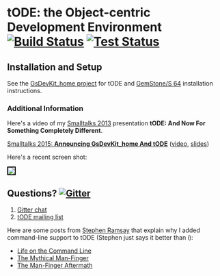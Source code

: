 # tODE: the Object-centric Development Environment [![Build Status](https://travis-ci.org/dalehenrich/tode.png?branch=master)](https://travis-ci.org/dalehenrich/tode) [![Test Status](https://api.bob-bench.org/v1/badgeByUrl?branch=master&hosting=github&ci=travis-ci&repo=dalehenrich%2Ftode)](https://bob-bench.org/r/gh/dalehenrich/tode)


## Installation and Setup

See the [GsDevKit_home project](https://github.com/GsDevKit/GsDevKit_home#open-source-development-kit-for-gemstones-64-bit-)
for tODE and [GemStone/S 64](https://gemtalksystems.com/products/gs64/) installation instructions.

### Additional Information

Here's a video of my 
[Smalltalks 2013](http://www.youtube.com/watch?v=m4LcZ4_1Yic&list=PLCGAAdUizzH027lLWKXh_44cGuEsay7-R&index=16) 
presentation 
**tODE: And Now For Something Completely Different**.

[Smalltalks 2015: **Announcing GsDevKit_home And tODE**](http://fast.org.ar/talks/the-light-at-the-end-of-the-tunnel-announcing-the-release-of-gsdevkit_home-and-tode) ([video](https://www.youtube.com/watch?v=QshDlH1ADZQ), [slides](http://fast.org.ar/live/wp-content/uploads/2015/10/DaleHenrichs-TheLightAtTheEndOfTheTunnel.pdf))

Here's a recent screen shot:

<img style="border: 2px solid #000000;" src="https://raw.githubusercontent.com/dalehenrich/tode/master/docs/screenShot_2015-11-02.png" />

## Questions? [![Gitter](https://badges.gitter.im/Join%20Chat.svg)](https://gitter.im/dalehenrich/tode?utm_source=badge&utm_medium=badge&utm_campaign=pr-badge&utm_content=badge)

1. [Gitter chat](https://gitter.im/dalehenrich/tode)
2. [tODE mailing list](https://groups.google.com/forum/#!forum/tode_st)

[1]: http://www.pharo-project.org/pharo-download/release-1-4
[2]: http://gemstonesoup.wordpress.com/2012/09/21/gemstones-3-1-0-1-is-shipping/
[3]: http://community.gemstone.com/download/attachments/6816350/GS64-Topaz-3.0.pdf?version=1
[4]: http://www.pharo-project.org/pharo-download/release-2-0 

Here are some posts from [Stephen Ramsay](http://stephenramsay.us/) that explain why I added command-line support to tODE (Stephen just says it better than i):

- [Life on the Command Line](http://stephenramsay.us/2011/04/09/life-on-the-command-line/)
- [The Mythical Man-Finger](http://stephenramsay.us/2011/07/25/the-mythical-man-finger/)
- [The Man-Finger Aftermath](http://stephenramsay.us/2011/08/05/the-man-finger-aftermath/)

